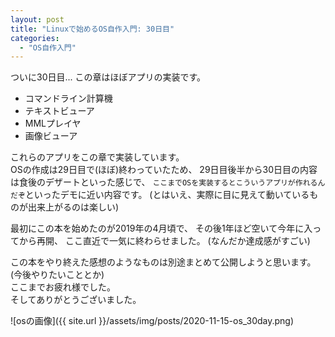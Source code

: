 ```yaml
---
layout: post
title: "Linuxで始めるOS自作入門: 30日目"
categories:
  - "OS自作入門"
---
```


ついに30日目...
この章はほぼアプリの実装です。

- コマンドライン計算機
- テキストビューア
- MMLプレイヤ
- 画像ビューア

これらのアプリをこの章で実装しています。  
OSの作成は29日目で(ほぼ)終わっていたため、
29日目後半から30日目の内容は食後のデザートといった感じで、
`ここまでOSを実装するとこういうアプリが作れるんだぞ`といったデモに近い内容です。
(とはいえ、実際に目に見えて動いているものが出来上がるのは楽しい)

最初にこの本を始めたのが2019年の4月頃で、
その後1年ほど空いて今年に入ってから再開、
ここ直近で一気に終わらせました。
(なんだか達成感がすごい)

この本をやり終えた感想のようなものは別途まとめて公開しようと思います。
(今後やりたいこととか)  
ここまでお疲れ様でした。  
そしてありがとうございました。

![osの画像]({{ site.url }}/assets/img/posts/2020-11-15-os_30day.png)
